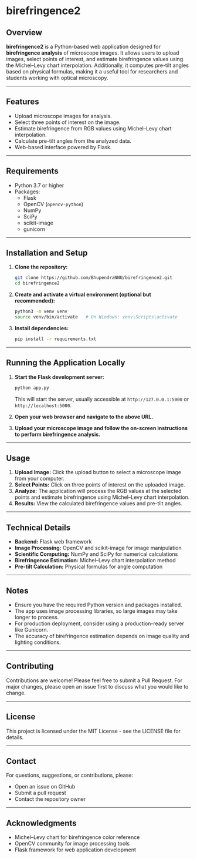 # birefringence2

## Overview

**birefringence2** is a Python-based web application designed for **birefringence analysis** of microscope images. It allows users to upload images, select points of interest, and estimate birefringence values using the Michel–Levy chart interpolation. Additionally, it computes pre-tilt angles based on physical formulas, making it a useful tool for researchers and students working with optical microscopy.

---

## Features

- Upload microscope images for analysis.
- Select three points of interest on the image.
- Estimate birefringence from RGB values using Michel–Levy chart interpolation.
- Calculate pre-tilt angles from the analyzed data.
- Web-based interface powered by Flask.

---

## Requirements

- Python 3.7 or higher
- Packages:
  - Flask
  - OpenCV (`opencv-python`)
  - NumPy
  - SciPy
  - scikit-image
  - gunicorn

---

## Installation and Setup

1. **Clone the repository:**

   ```bash
   git clone https://github.com/BhupendraNNU/birefringence2.git
   cd birefringence2
   ```

2. **Create and activate a virtual environment (optional but recommended):**

   ```bash
   python3 -m venv venv
   source venv/bin/activate   # On Windows: venv\Scripts\activate
   ```

3. **Install dependencies:**

   ```bash
   pip install -r requirements.txt
   ```

---

## Running the Application Locally

1. **Start the Flask development server:**

   ```bash
   python app.py
   ```

   This will start the server, usually accessible at `http://127.0.0.1:5000` or `http://localhost:5000`.

2. **Open your web browser and navigate to the above URL.**

3. **Upload your microscope image and follow the on-screen instructions to perform birefringence analysis.**

---

## Usage

1. **Upload Image:** Click the upload button to select a microscope image from your computer.
2. **Select Points:** Click on three points of interest on the uploaded image.
3. **Analyze:** The application will process the RGB values at the selected points and estimate birefringence using Michel–Levy chart interpolation.
4. **Results:** View the calculated birefringence values and pre-tilt angles.

---

## Technical Details

- **Backend:** Flask web framework
- **Image Processing:** OpenCV and scikit-image for image manipulation
- **Scientific Computing:** NumPy and SciPy for numerical calculations
- **Birefringence Estimation:** Michel–Levy chart interpolation method
- **Pre-tilt Calculation:** Physical formulas for angle computation

---

## Notes

- Ensure you have the required Python version and packages installed.
- The app uses image processing libraries, so large images may take longer to process.
- For production deployment, consider using a production-ready server like Gunicorn.
- The accuracy of birefringence estimation depends on image quality and lighting conditions.

---

## Contributing

Contributions are welcome! Please feel free to submit a Pull Request. For major changes, please open an issue first to discuss what you would like to change.

---

## License

This project is licensed under the MIT License - see the LICENSE file for details.

---

## Contact

For questions, suggestions, or contributions, please:
- Open an issue on GitHub
- Submit a pull request
- Contact the repository owner

---

## Acknowledgments

- Michel–Levy chart for birefringence color reference
- OpenCV community for image processing tools
- Flask framework for web application development
